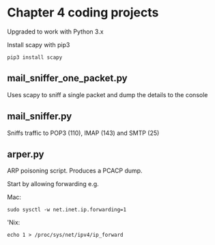 # Chapter 4 coding projects

Upgraded to work with Python 3.x

Install scapy with pip3

```
pip3 install scapy

```

## mail_sniffer_one_packet.py

Uses scapy to sniff a single packet
and dump the details to the console

## mail_sniffer.py

Sniffs traffic to POP3 (110), IMAP (143) and SMTP (25)


## arper.py

ARP poisoning script. Produces a PCACP dump.

Start by allowing forwarding e.g.

Mac:
```
sudo sysctl -w net.inet.ip.forwarding=1
```

'Nix:

```
echo 1 > /proc/sys/net/ipv4/ip_forward
```



